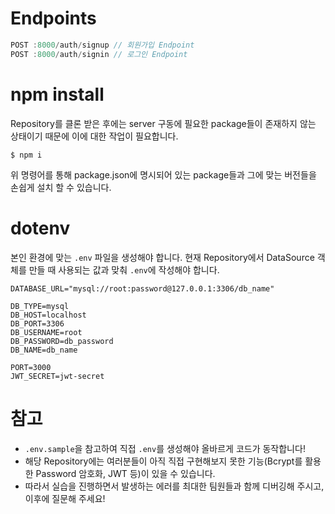 # Endpoints

```JavaScript
POST :8000/auth/signup // 회원가입 Endpoint
POST :8000/auth/signin // 로그인 Endpoint
```

# npm install

Repository를 클론 받은 후에는 server 구동에 필요한 package들이 존재하지 않는 상태이기 때문에 이에 대한 작업이 필요합니다.

```shell
$ npm i
```

위 명령어를 통해 package.json에 명시되어 있는 package들과 그에 맞는 버전들을 손쉽게 설치 할 수 있습니다.

# dotenv

본인 환경에 맞는 `.env` 파일을 생성해야 합니다. 현재 Repository에서 DataSource 객체를 만들 때 사용되는 값과 맞춰 `.env`에 작성해야 합니다.

```
DATABASE_URL="mysql://root:password@127.0.0.1:3306/db_name"

DB_TYPE=mysql
DB_HOST=localhost
DB_PORT=3306
DB_USERNAME=root
DB_PASSWORD=db_password
DB_NAME=db_name

PORT=3000
JWT_SECRET=jwt-secret
```

# 참고

- `.env.sample`을 참고하여 직접 `.env`를 생성해야 올바르게 코드가 동작합니다!
- 해당 Repository에는 여러분들이 아직 직접 구현해보지 못한 기능(Bcrypt를 활용한 Password 암호화, JWT 등)이 있을 수 있습니다.
- 따라서 실습을 진행하면서 발생하는 에러를 최대한 팀원들과 함께 디버깅해 주시고, 이후에 질문해 주세요!
